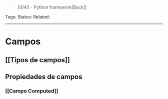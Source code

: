 > [[040 - Python framework|Back]]

Tags: 
Status: 
Related: 

___

# Campos

## [[Tipos de campos]]

## Propiedades de campos
### [[Campo Computed]]

